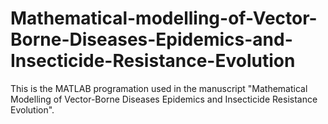 # Mathematical-modelling-of-Vector-Borne-Diseases-Epidemics-and-Insecticide-Resistance-Evolution
This is the MATLAB programation used in the manuscript "Mathematical Modelling of Vector-Borne Diseases Epidemics and Insecticide Resistance Evolution".
